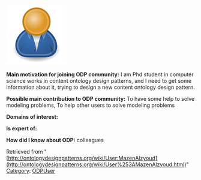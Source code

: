 [![Image:ODPUser.png](../images/a/a6/ODPUser.png)](http://ontologydesignpatterns.org/wiki/Image%253AODPUser.png.html "Image:ODPUser.png")




  





__Main motivation for joining ODP community:__ I am Phd student in computer science works in content ontology design patterns, and I need to get some information about it, trying to design a new content ontology design pattern.


__Possible main contribution to ODP community:__ To have some help to solve modeling problems, To help other users to solve modeling problems


__Domains of interest:__


  



__Is expert of:__


  

__How did I know about ODP:__ colleagues






Retrieved from "[http://ontologydesignpatterns.org/wiki/User:MazenAlzyoud](http://ontologydesignpatterns.org/wiki/User%253AMazenAlzyoud.html)"
 [Category](http://ontologydesignpatterns.org/wiki/Special:Categories "Special:Categories"): [ODPUser](http://ontologydesignpatterns.org/wiki/Category%253AODPUser.html "Category:ODPUser")